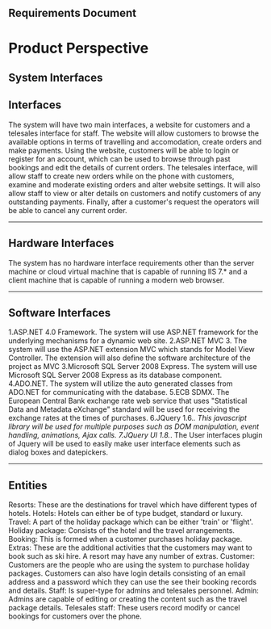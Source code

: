 Requirements Document
------------------------



Product Perspective
===================

System Interfaces
-----------------


Interfaces
----------

The system will have two main interfaces, a website for customers and a telesales interface for staff. The website will allow customers to browse the available options in terms of travelling and accomodation, create orders and make payments. Using the website, customers will be able to login or register for an account, which can be used to browse through past bookings and edit the details of current orders. The telesales interface, will allow staff to create new orders while on the phone with customers, examine and moderate existing orders and alter website settings. It will also allow staff to view or alter details on customers and notify customers of any outstanding payments. Finally, after a customer's request the operators will be able to cancel any current order.




------------------------
Hardware Interfaces
------------------------
The system has no hardware interface requirements other than the server machine or cloud virtual machine that is capable of running IIS 7.* and a client machine that is capable of running a modern web browser.


------------------------
Software Interfaces
------------------------
1.ASP.NET 4.0 Framework. The system will use ASP.NET framework for the underlying mechanisms for a dynamic web site.
2.ASP.NET MVC 3. The system will use the ASP.NET extension MVC which stands for Model View Controller. The extension will also define the software architecture of the project as MVC 
3.Microsoft SQL Server 2008 Express. The system will use Microsoft SQL Server 2008 Express as its database component.
4.ADO.NET. The system will utilize the auto generated classes from ADO.NET for communicating with the database.
5.ECB SDMX. The European Central Bank exchange rate web service that uses "Statistical Data and Metadata eXchange" standard will be used for receiving the exchange rates at the times of purchases.
6.JQuery 1.6.*. This javascript library will be used for multiple purposes such as DOM manipulation, event handling, animations, Ajax calls.
7.JQuery UI 1.8.*. The User interfaces plugin of Jquery will be used to easily make user interface elements such as dialog boxes and datepickers.




------------------------
Entities
------------------------
Resorts: These are the destinations for travel which have different types of hotels.
Hotels: Hotels can either be of type budget, standard or luxury.
Travel: A part of the holiday package which can be either 'train' or 'flight'.
Holiday package: Consists of the hotel and the travel arrangements.
Booking: This is formed when a customer purchases holiday package.
Extras: These are the additional activities that the customers may want to book such as ski hire. A resort may have any number of extras.
Customer: Customers are the people who are using the system to purchase holiday packages. Customers can also have login details consisting of an email address and a password which they can use the see their booking records and details.
Staff: Is super-type for admins and telesales personnel.
Admin: Admins are capable of editing or creating the content such as the travel package details.
Telesales staff: These users record modify or cancel bookings for customers over the phone. 






